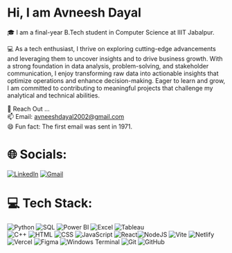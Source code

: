 # Hi,  I am Avneesh Dayal

 🎓 I am a final-year B.Tech student in Computer Science at IIIT Jabalpur.
 <p>💻 As a tech enthusiast, I thrive on exploring cutting-edge advancements and leveraging them to uncover insights and to drive business growth. With a strong foundation in data analysis, problem-solving, and stakeholder communication, I enjoy transforming raw data into actionable insights that optimize operations and enhance decision-making. Eager to learn and grow, I am committed to contributing to meaningful projects that challenge my analytical and technical abilities.</p>


 💬 Reach Out ... <br>
 📫 Email: avneeshdayal2002@gmail.com <br>
 😄 Fun fact: The first email was sent in 1971.

 # 🌐 Socials:
 [![LinkedIn](https://img.shields.io/badge/LinkedIn-%230077B5.svg?logo=linkedin&logoColor=white)](https://www.linkedin.com/in/avneesh-dayal-78462521b/) 
 [![Gmail](https://img.shields.io/badge/Gmail-D14836?logo=gmail&logoColor=white)](mailto:avneeshdayal2002@gmail.com)



 # 💻 Tech Stack:
 ![Python](https://img.shields.io/badge/python-%2314354C.svg?style=for-the-badge&logo=python&logoColor=white) ![SQL](https://img.shields.io/badge/sql-%2300758F.svg?style=for-the-badge&logo=sqlite&logoColor=white)  ![Power BI](https://img.shields.io/badge/Power%20BI-F2C811.svg?style=for-the-badge&logo=powerbi&logoColor=black)  ![Excel](https://img.shields.io/badge/Microsoft%20Excel-217346?style=for-the-badge&logo=microsoft-excel&logoColor=white)  ![Tableau](https://img.shields.io/badge/Tableau-E97627.svg?style=for-the-badge&logo=tableau&logoColor=white)  
![C++](https://img.shields.io/badge/c++-%2300599C.svg?style=for-the-badge&logo=c%2B%2B&logoColor=white) ![HTML](https://img.shields.io/badge/html5-%23E34F26.svg?style=for-the-badge&logo=html5&logoColor=white) ![CSS](https://img.shields.io/badge/css3-%231572B6.svg?style=for-the-badge&logo=css3&logoColor=white) ![JavaScript](https://img.shields.io/badge/javascript-%23323330.svg?style=for-the-badge&logo=javascript&logoColor=%23F7DF1E) ![React](https://img.shields.io/badge/react-%2320232a.svg?style=for-the-badge&logo=react&logoColor=%2361DAFB)![NodeJS](https://img.shields.io/badge/node.js-6DA55F?style=for-the-badge&logo=node.js&logoColor=white) 
![Vite](https://img.shields.io/badge/vite-%23646CFF.svg?style=for-the-badge&logo=vite&logoColor=white) ![Netlify](https://img.shields.io/badge/netlify-%23000000.svg?style=for-the-badge&logo=netlify&logoColor=#00C7B7) 
![Vercel](https://img.shields.io/badge/vercel-%23000000.svg?style=for-the-badge&logo=vercel&logoColor=white) 
![Figma](https://img.shields.io/badge/figma-%23F24E1E.svg?style=for-the-badge&logo=figma&logoColor=white) 
![Windows Terminal](https://img.shields.io/badge/Windows%20Terminal-%234D4D4D.svg?style=for-the-badge&logo=windows-terminal&logoColor=white) ![Git](https://img.shields.io/badge/git-%23F05033.svg?style=for-the-badge&logo=git&logoColor=white) 
![GitHub](https://img.shields.io/badge/github-%23121011.svg?style=for-the-badge&logo=github&logoColor=white)   
